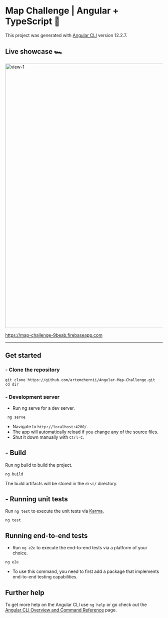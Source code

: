 # <b>Map Challenge | Angular + TypeScript</b> 🚀

This project was generated with [Angular CLI](https://github.com/angular/angular-cli) version 12.2.7.

## <b>Live showcase</b> 🏎

<img width="845" alt="view-1" src="https://i.ibb.co/SfM05Cg/Angular-PROJECT.png">

https://map-challenge-9beab.firebaseapp.com

<hr/>

## <b>Get started</b>

### - Clone the repository

```shell
git clone https://github.com/artemchernii/Angular-Map-Challenge.git
cd dir
```

### - Development server

- Run ng serve for a dev server.

```shell
 ng serve
```

- Navigate to `http://localhost:4200/`.
- The app will automatically reload if you change any of the source files.
- Shut it down manually with `Ctrl-C`.

## - Build

Run ng build to build the project.

```shell
ng build
```

The build artifacts will be stored in the `dist/` directory.

## - Running unit tests

Run `ng test` to execute the unit tests via [Karma](https://karma-runner.github.io).

```
ng test
```

## Running end-to-end tests

- Run `ng e2e` to execute the end-to-end tests via a platform of your choice.

```
ng e2e
```

- To use this command, you need to first add a package that implements end-to-end testing capabilities.

## Further help

To get more help on the Angular CLI use `ng help` or go check out the [Angular CLI Overview and Command Reference](https://angular.io/cli) page.
